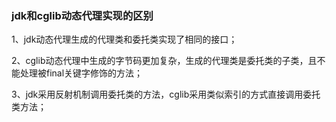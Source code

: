   ### jdk和cglib动态代理实现的区别

1、jdk动态代理生成的代理类和委托类实现了相同的接口；

2、cglib动态代理中生成的字节码更加复杂，生成的代理类是委托类的子类，且不能处理被final关键字修饰的方法；

3、jdk采用反射机制调用委托类的方法，cglib采用类似索引的方式直接调用委托类方法；